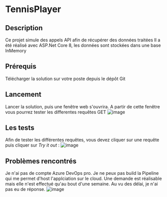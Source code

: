 # TennisPlayer

## Description

Ce projet simule des appels API afin de récupérer des données traitées
Il a été réalisé avec ASP.Net Core 8, les données sont stockées dans une base InMemory

## Prérequis

Télécharger la solution sur votre poste depuis le dépôt Git

## Lancement

Lancer la solution, puis une fenêtre web s'ouvrira.
A partir de cette fenêtre vous pourrez tester les differentes requêtes GET
![image](https://github.com/user-attachments/assets/86f63be1-f3db-4e81-97ac-9233f1811968)

## Les tests

Afin de tester les différentes requêtes, vous devez cliquer sur une requête puis cliquer sur _Try it out_ :
![image](https://github.com/user-attachments/assets/e08e9eab-d3fc-4560-886d-1118adb8aae3)



## Problèmes rencontrés

Je n'ai pas de compte Azure DevOps pro. Je ne peux pas build la Pipeline qui me permet d'host l'applciation sur le cloud.
Une demande est réalisable mais elle n'est effectué qu'au bout d'une semaine. Au vu des délai, je n'ai pas eu de réponse.
![image](https://github.com/user-attachments/assets/0233be94-ac40-428b-a584-2c59ea8e4203)
